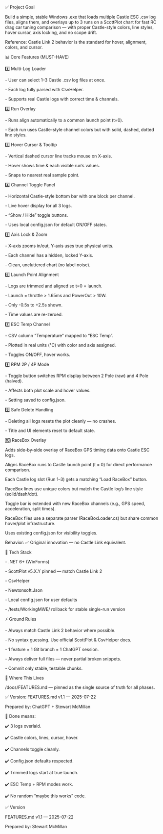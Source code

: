 ✅ Project Goal

Build a simple, stable Windows .exe that loads multiple Castle ESC .csv log files, aligns them, and overlays up to 3 runs on a ScottPlot chart for fast RC drag car tuning comparison — with proper Castle-style colors, line styles, hover cursor, axis locking, and no scope drift.



Reference: Castle Link 2 behavior is the standard for hover, alignment, colors, and cursor.



📊 Core Features (MUST-HAVE)



1️⃣ Multi-Log Loader

\- User can select 1–3 Castle .csv log files at once.

\- Each log fully parsed with CsvHelper.

\- Supports real Castle logs with correct time \& channels.



2️⃣ Run Overlay

\- Runs align automatically to a common launch point (t=0).

\- Each run uses Castle-style channel colors but with solid, dashed, dotted line styles.



3️⃣ Hover Cursor \& Tooltip

\- Vertical dashed cursor line tracks mouse on X-axis.

\- Hover shows time \& each visible run’s values.

\- Snaps to nearest real sample point.



4️⃣ Channel Toggle Panel

\- Horizontal Castle-style bottom bar with one block per channel.

\- Live hover display for all 3 logs.

\- “Show / Hide” toggle buttons.

\- Uses local config.json for default ON/OFF states.



5️⃣ Axis Lock \& Zoom

\- X-axis zooms in/out, Y-axis uses true physical units.

\- Each channel has a hidden, locked Y-axis.

\- Clean, uncluttered chart (no label noise).



6️⃣ Launch Point Alignment

\- Logs are trimmed and aligned so t=0 = launch.

\- Launch = throttle > 1.65ms and PowerOut > 10W.

\- Only -0.5s to +2.5s shown.

\- Time values are re-zeroed.



7️⃣ ESC Temp Channel

\- CSV column "Temperature" mapped to “ESC Temp”.

\- Plotted in real units (°C) with color and axis assigned.

\- Toggles ON/OFF, hover works.



8️⃣ RPM 2P / 4P Mode

\- Toggle button switches RPM display between 2 Pole (raw) and 4 Pole (halved).

\- Affects both plot scale and hover values.

\- Setting saved to config.json.



9️⃣ Safe Delete Handling

\- Deleting all logs resets the plot cleanly — no crashes.

\- Title and UI elements reset to default state.



🔟 RaceBox Overlay

Adds side-by-side overlay of RaceBox GPS timing data onto Castle ESC logs.



Aligns RaceBox runs to Castle launch point (t = 0) for direct performance comparison.



Each Castle log slot (Run 1–3) gets a matching “Load RaceBox” button.



RaceBox lines use unique colors but match the Castle log’s line style (solid/dash/dot).



Toggle bar is extended with new RaceBox channels (e.g., GPS speed, acceleration, split times).



RaceBox files use a separate parser (RaceBoxLoader.cs) but share common hover/plot infrastructure.



Uses existing config.json for visibility toggles.



Behavior: ✅ Original innovation — no Castle Link equivalent.



🔧 Tech Stack

\- .NET 6+ (WinForms)

\- ScottPlot v5.X.Y pinned — match Castle Link 2

\- CsvHelper

\- Newtonsoft.Json

\- Local config.json for user defaults

\- /tests/WorkingMWE/ rollback for stable single-run version



⚡ Ground Rules

\- Always match Castle Link 2 behavior where possible.

\- No syntax guessing. Use official ScottPlot \& CsvHelper docs.

\- 1 feature = 1 Git branch = 1 ChatGPT session.

\- Always deliver full files — never partial broken snippets.

\- Commit only stable, testable chunks.



📁 Where This Lives

/docs/FEATURES.md — pinned as the single source of truth for all phases.



✅ Version: FEATURES.md v1.1 — 2025-07-22

Prepared by: ChatGPT + Stewart McMillan



🏁 Done means:

✔️ 3 logs overlaid.

✔️ Castle colors, lines, cursor, hover.

✔️ Channels toggle cleanly.

✔️ Config.json defaults respected.

✔️ Trimmed logs start at true launch.

✔️ ESC Temp + RPM modes work.

✔️ No random “maybe this works” code.


✅ Version  

FEATURES.md v1.1 — 2025-07-22  

Prepared by: Stewart McMillan


